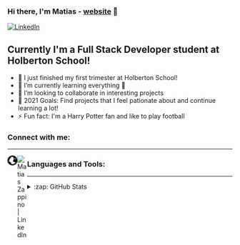 ### Hi there, I'm Matias - [website] 👋

[![LinkedIn](https://img.shields.io/static/v1?label=LinkedIn&style=for-the-badge&logo=linkedin&message=Connect&color=0077B5)](https://www.linkedin.com/in/matiaszappino/)

## Currently I'm a Full Stack Developer student at Holberton School!

- 🔭 I just finished my first trimester at Holberton School!
- 🌱 I’m currently learning everything 🤣
- 👯 I’m looking to collaborate in interesting projects
- 🥅 2021 Goals: Find projects that I feel pationate about and continue learning a lot!
- ⚡ Fun fact: I'm a Harry Potter fan and like to play football


### Connect with me:

---

[<img align="left" alt="codeSTACKr.com" width="22px" src="https://raw.githubusercontent.com/iconic/open-iconic/master/svg/globe.svg" />][website]

[<img align="left" alt="Matias Zappino | LinkedIn" width="22px" src="https://cdn.jsdelivr.net/npm/simple-icons@v3/icons/linkedin.svg" />][linkedin]


### Languages and Tools:

---

<details>
  <summary>:zap: GitHub Stats</summary>

  <img align="left" alt="Matias Zappino's GitHub Stats" src="https://github-readme-stats.codestackr.vercel.app/api?username=matiaszappino&show_icons=true&hide_border=true" />

</details>

[website]: https://matiaszappino.com
[linkedin]: https://www.linkedin.com/in/matiaszappino/
